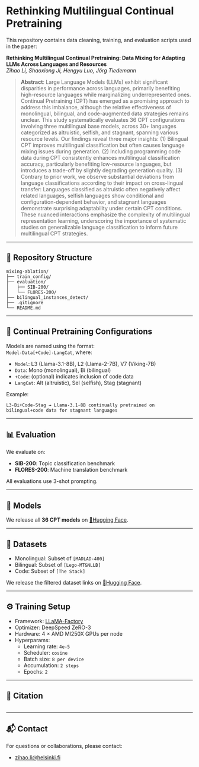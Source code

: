 


# Rethinking Multilingual Continual Pretraining

This repository contains data cleaning, training, and evaluation scripts used in the paper:

**Rethinking Multilingual Continual Pretraining: Data Mixing for Adapting LLMs Across Languages and Resources**  
*Zihao Li, Shaoxiong Ji, Hengyu Luo, Jörg Tiedemann*

> **Abstract**: Large Language Models (LLMs) exhibit significant disparities in performance across languages, primarily benefiting high-resource languages while marginalizing underrepresented ones. Continual Pretraining (CPT) has emerged as a promising approach to address this imbalance, although the relative effectiveness of monolingual, bilingual, and code-augmented data strategies remains unclear. This study systematically evaluates 36 CPT configurations involving three multilingual base models, across 30+ languages categorized as altruistic, selfish, and stagnant, spanning various resource levels. Our findings reveal three major insights: (1) Bilingual CPT improves multilingual classification but often causes language mixing issues during generation. (2) Including programming code data during CPT consistently enhances multilingual classification accuracy, particularly benefiting low-resource languages, but introduces a trade-off by slightly degrading generation quality. (3) Contrary to prior work, we observe substantial deviations from language classifications according to their impact on cross-lingual transfer: Languages classified as altruistic often negatively affect related languages, selfish languages show conditional and configuration-dependent behavior, and stagnant languages demonstrate surprising adaptability under certain CPT conditions. These nuanced interactions emphasize the complexity of multilingual representation learning, underscoring the importance of systematic studies on generalizable language classification to inform future multilingual CPT strategies.

---

## 🔧 Repository Structure

```
mixing-ablation/
├── train_config/  
├── evaluation/
│   ├── SIB-200/                  
│   └── FLORES-200/                    
├── bilingual_instances_detect/  
├── .gitignore
└── README.md
```

---

## 🚀 Continual Pretraining Configurations

Models are named using the format:  
`Model-Data[+Code]-LangCat`, where:

- `Model`: L3 (Llama-3.1-8B), L2 (Llama-2-7B), V7 (Viking-7B)  
- `Data`: Mono (monolingual), Bi (bilingual)  
- `+Code`: (optional) indicates inclusion of code data  
- `LangCat`: Alt (altruistic), Sel (selfish), Stag (stagnant)

Example:
```
L3-Bi+Code-Stag → Llama-3.1-8B continually pretrained on bilingual+code data for stagnant languages
```

---

## 📊 Evaluation

We evaluate on:

- **SIB-200**: Topic classification benchmark 
- **FLORES-200**: Machine translation benchmark

All evaluations use 3-shot prompting.

---

## 🧠 Models

We release all **36 CPT models** on [🤗Hugging Face]().

---

## 📁 Datasets

- Monolingual: Subset of `[MADLAD-400]`
- Bilingual: Subset of `[Lego-MT&NLLB]`
- Code: Subset of `[The Stack]`

We release the filtered dataset links on [🤗Hugging Face]().

---

## ⚙️ Training Setup

- Framework: [LLaMA-Factory](https://github.com/hiyouga/LLaMA-Factory)
- Optimizer: DeepSpeed ZeRO-3  
- Hardware: 4 × AMD MI250X GPUs per node  
- Hyperparams:
  - Learning rate: `4e-5`
  - Scheduler: `cosine`
  - Batch size: `8 per device`
  - Accumulation: `2 steps`
  - Epochs: `2`

---


## 📝 Citation

```bibtex

```

---

## 📬 Contact

For questions or collaborations, please contact:
- zihao.li@helsinki.fi
